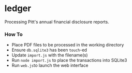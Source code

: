 # ledger

Processing Pitt's annual financial disclosure reports.

### How To

- Place PDF files to be processed in the working directory
- Ensure `db.sqlite3` has been `touch`-ed
- Update `import.js` with the filename(s)
- Run `node import.js` to place the transactions into SQLite3
- Run `web.js`to launch the web interface
